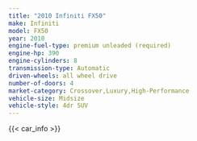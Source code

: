 ```yaml
---
title: "2010 Infiniti FX50"
make: Infiniti
model: FX50
year: 2010
engine-fuel-type: premium unleaded (required)
engine-hp: 390
engine-cylinders: 8
transmission-type: Automatic
driven-wheels: all wheel drive
number-of-doors: 4
market-category: Crossover,Luxury,High-Performance
vehicle-size: Midsize
vehicle-style: 4dr SUV
---
```


{{< car_info >}}
